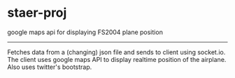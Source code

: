 # staer-proj
google maps api for displaying FS2004 plane position

---
Fetches data from a (changing) json file and sends to client using socket.io.
The client uses google maps API to display realtime position of the airplane.
Also uses twitter's bootstrap.

